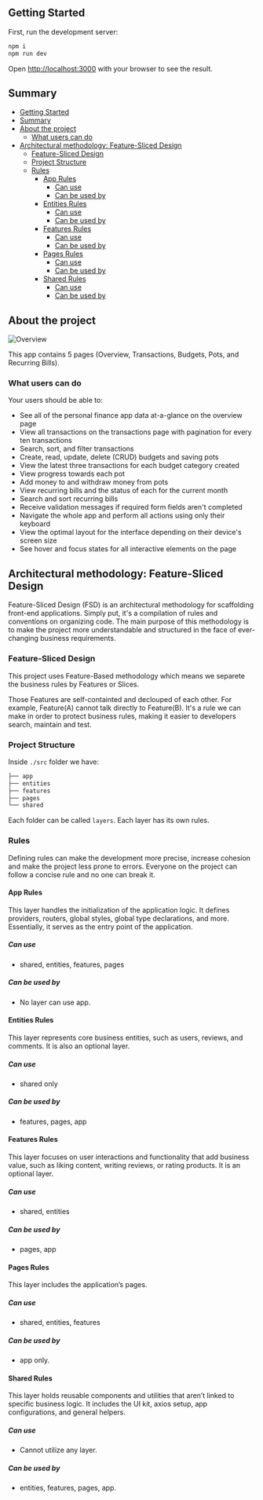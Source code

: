 ## Getting Started

First, run the development server:

```bash
npm i
npm run dev
```

Open [http://localhost:3000](http://localhost:3000) with your browser to see the result.

## Summary

- [Getting Started](#getting-started)
- [Summary](#summary)
- [About the project](#about-the-project)
  - [What users can do](#what-users-can-do)
- [Architectural methodology: Feature-Sliced Design](#architectural-methodology-feature-sliced-design)
  - [Feature-Sliced Design](#feature-sliced-design)
  - [Project Structure](#project-structure)
  - [Rules](#rules)
    - [App Rules](#app-rules)
      - [Can use](#can-use)
      - [Can be used by](#can-be-used-by)
    - [Entities Rules](#entities-rules)
      - [Can use](#can-use-1)
      - [Can be used by](#can-be-used-by-1)
    - [Features Rules](#features-rules)
      - [Can use](#can-use-2)
      - [Can be used by](#can-be-used-by-2)
    - [Pages Rules](#pages-rules)
      - [Can use](#can-use-3)
      - [Can be used by](#can-be-used-by-3)
    - [Shared Rules](#shared-rules)
      - [Can use](#can-use-4)
      - [Can be used by](#can-be-used-by-4)

## About the project

![Overview](https://github.com/user-attachments/assets/7e1dd785-64de-4eff-84be-5b6cdbd5feab)

This app contains 5 pages (Overview, Transactions, Budgets, Pots, and Recurring Bills).

### What users can do

Your users should be able to:

- See all of the personal finance app data at-a-glance on the overview page
- View all transactions on the transactions page with pagination for every ten transactions
- Search, sort, and filter transactions
- Create, read, update, delete (CRUD) budgets and saving pots
- View the latest three transactions for each budget category created
- View progress towards each pot
- Add money to and withdraw money from pots
- View recurring bills and the status of each for the current month
- Search and sort recurring bills
- Receive validation messages if required form fields aren't completed
- Navigate the whole app and perform all actions using only their keyboard
- View the optimal layout for the interface depending on their device's screen size
- See hover and focus states for all interactive elements on the page

## Architectural methodology: Feature-Sliced Design

Feature-Sliced Design (FSD) is an architectural methodology for scaffolding front-end applications. Simply put, it's a compilation of rules and conventions on organizing code. The main purpose of this methodology is to make the project more understandable and structured in the face of ever-changing business requirements.

### Feature-Sliced Design

This project uses Feature-Based methodology which means
we separete the business rules by Features or Slices.

Those Features are self-containted and declouped of each other.
For example, Feature(A) cannot talk directly to Feature(B). It's
a rule we can make in order to protect business rules, making it
easier to developers search, maintain and test.

### Project Structure

Inside `./src` folder we have:

```txt
├── app
├── entities
├── features
├── pages
└── shared
```

Each folder can be called `layers`. Each layer has its own
rules.

### Rules

Defining rules can make the development more precise,
increase cohesion and make the project less prone
to errors. Everyone on the project can follow a concise
rule and no one can break it.

#### App Rules

This layer handles the initialization of the application logic. It defines providers, routers, global styles, global type declarations, and more. Essentially, it serves as the entry point of the application.

##### Can use

- shared, entities, features, pages

##### Can be used by

- No layer can use app.

#### Entities Rules

This layer represents core business entities, such as users, reviews, and comments. It is also an optional layer.

##### Can use

- shared only

##### Can be used by

- features, pages, app

#### Features Rules

This layer focuses on user interactions and functionality that add business value, such as liking content, writing reviews, or rating products. It is an optional layer.

##### Can use

- shared, entities

##### Can be used by

- pages, app

#### Pages Rules

This layer includes the application’s pages.

##### Can use

- shared, entities, features

##### Can be used by

- app only.

#### Shared Rules

This layer holds reusable components and utilities that aren’t linked to specific business logic. It includes the UI kit, axios setup, app configurations, and general helpers.

##### Can use

- Cannot utilize any layer.

##### Can be used by

- entities, features, pages, app.
